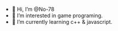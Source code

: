 - 👋 Hi, I’m @No-78
- 👀 I’m interested in game programing.
- 🌱 I’m currently learning c++ & javascript.

<!---
No-78/No-78 is a ✨ special ✨ repository because its `README.md` (this file) appears on your GitHub profile.
You can click the Preview link to take a look at your changes.
--->
